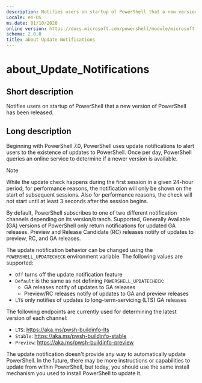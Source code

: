 ```yaml
---
description: Notifies users on startup of PowerShell that a new version of PowerShell has been released.
Locale: en-US
ms.date: 01/10/2020
online version: https://docs.microsoft.com/powershell/module/microsoft.powershell.core/about/about_update_notifications?view=powershell-7.3&WT.mc_id=ps-gethelp
schema: 2.0.0
title: about Update Notifications
---
```


# about_Update_Notifications

## Short description

Notifies users on startup of PowerShell that a new version of PowerShell has
been released.

## Long description

Beginning with PowerShell 7.0, PowerShell uses update notifications to alert
users to the existence of updates to PowerShell. Once per day, PowerShell
queries an online service to determine if a newer version is available.

> [!NOTE]
> While the update check happens during the first session in a given 24-hour
> period, for performance reasons, the notification will only be shown on the
> start of subsequent sessions. Also for performance reasons, the check will
> not start until at least 3 seconds after the session begins.

By default, PowerShell subscribes to one of two different notification channels
depending on its version/branch. Supported, Generally Available (GA) versions of
PowerShell only return notifications for updated GA releases. Preview and
Release Candidate (RC) releases notify of updates to preview, RC, and GA
releases.

The update notification behavior can be changed using the
`POWERSHELL_UPDATECHECK` environment variable. The following values are
supported:

- `Off` turns off the update notification feature
- `Default` is the same as not defining `POWERSHELL_UPDATECHECK`:
  - GA releases notify of updates to GA releases
  - Preview/RC releases notify of updates to GA and preview releases
- `LTS` only notifies of updates to long-term-servicing (LTS) GA releases

The following endpoints are currently used for determining the latest version of
each channel:

- `LTS`: https://aka.ms/pwsh-buildinfo-lts
- `Stable`: https://aka.ms/pwsh-buildinfo-stable
- `Preview`: https://aka.ms/pwsh-buildinfo-preview

The update notification doesn't provide any way to automatically update
PowerShell. In the future, there may be more instructions or capabilities to
update from within PowerShell, but today, you should use the same install
mechanism you used to install PowerShell to update it.
